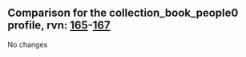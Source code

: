 ## Comparison for the collection_book_people0 profile, rvn: [165](https://github.com/PRO100KatYT/FortniteProfileRevisions/tree/main/profiles/collection_book_people0/165%20collection_book_people0.json)-[167](https://github.com/PRO100KatYT/FortniteProfileRevisions/tree/main/profiles/collection_book_people0/167%20collection_book_people0.json)

No changes
